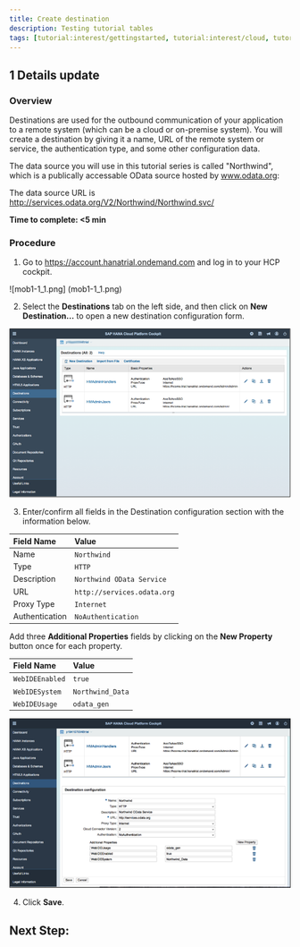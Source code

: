 ```yaml
---
title: Create destination
description: Testing tutorial tables
tags: [tutorial:interest/gettingstarted, tutorial:interest/cloud, tutorial:product/hcp, tutorial:technology/java]
---
```


## 1 Details update

### Overview
Destinations are used for the outbound communication of your application to a remote system (which can be a cloud or on-premise system). You will create a destination by giving it a name, URL of the remote system or service, the authentication type, and some other configuration data.

The data source you will use in this tutorial series is called "Northwind", which is a publically accessable OData source hosted by www.odata.org:

The data source URL is <http://services.odata.org/V2/Northwind/Northwind.svc/>

**Time to complete: <5 min**

### Procedure

1. Go to <https://account.hanatrial.ondemand.com> and log in to your HCP cockpit.

 ![mob1-1_1.png] (mob1-1_1.png)

2. Select the **Destinations** tab on the left side, and then click on **New Destination…** to open a new destination configuration form.

 ![mob1.png](mob1-1_2.png)

3. Enter/confirm all fields in the Destination configuration section with the information below.

 Field Name     | Value
 :------------- | :-------------
 Name           | `Northwind`
 Type           | `HTTP`
 Description    | `Northwind OData Service`
 URL            | `http://services.odata.org`
 Proxy Type     | `Internet`
 Authentication | `NoAuthentication`
 
 Add three **Additional Properties** fields by clicking on the **New Property** button once for each property.
 
 Field Name     | Value
 :------------- | :-------------
 `WebIDEEnabled`  | `true`
 `WebIDESystem`   | `Northwind_Data`
 `WebIDEUsage`    | `odata_gen`

 ![mob1-1_3.png](mob1-1_3.png)
 
4. Click **Save**.

## Next Step:
